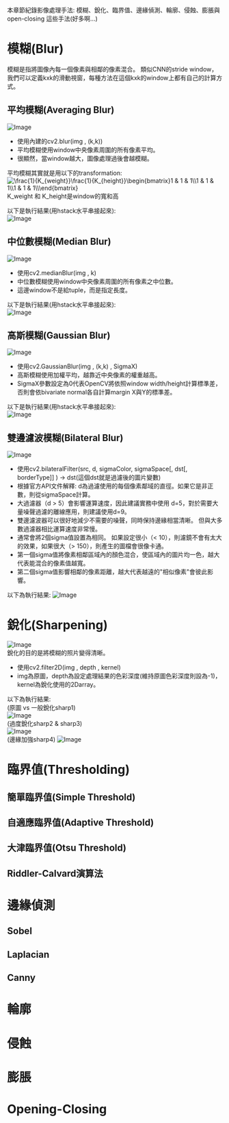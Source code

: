 本章節紀錄影像處理手法: 模糊、銳化、臨界值、邊緣偵測、輪廓、侵蝕、膨脹與open-closing 這些手法(好多啊...)  

# 模糊(Blur)
模糊是指將圖像內每一個像素與相鄰的像素混合。 
類似CNN的stride window，我們可以定義kxk的滑動視窗，每種方法在這個kxk的window上都有自己的計算方式。 

## 平均模糊(Averaging Blur)
![Image](https://github.com/EnasVen/OpenCV-4.6.0-/blob/main/pics/cv30.png)  
- 使用內建的cv2.blur(img , (k,k))  
- 平均模糊使用window中央像素周圍的所有像素平均。   
- 很顯然，當window越大，圖像處理過後會越模糊。  

平均模糊其實就是用以下的transformation:  
<img src="https://latex.codecogs.com/svg.image?\frac{1}{K_{weight}}\frac{1}{K_{height}}\begin{bmatrix}1&space;&&space;1&space;&&space;&space;1\\1&space;&&space;1&space;&&space;&space;1\\1&space;&&space;1&space;&&space;&space;1\\\end{bmatrix}" title="\frac{1}{K_{weight}}\frac{1}{K_{height}}\begin{bmatrix}1 & 1 & 1\\1 & 1 & 1\\1 & 1 & 1\\\end{bmatrix}" /> 
K_weight 和 K_height是window的寬和高


以下是執行結果(用hstack水平串接起來):  
![Image](https://github.com/EnasVen/OpenCV-4.6.0-/blob/main/pics/cv31.png)

## 中位數模糊(Median Blur)
![Image](https://github.com/EnasVen/OpenCV-4.6.0-/blob/main/pics/cv32.png)  
- 使用cv2.medianBlur(img , k)  
- 中位數模糊使用window中央像素周圍的所有像素之中位數。   
- 這邊window不是給tuple，而是指定長度。  

以下是執行結果(用hstack水平串接起來):  
![Image](https://github.com/EnasVen/OpenCV-4.6.0-/blob/main/pics/cv33.png)

## 高斯模糊(Gaussian Blur)
![Image](https://github.com/EnasVen/OpenCV-4.6.0-/blob/main/pics/cv34.png)  
- 使用cv2.GaussianBlur(img , (k,k) , SigmaX)  
- 高斯模糊使用加權平均，越靠近中央像素的權重越高。   
- SigmaX參數設定為0代表OpenCV將依照window width/height計算標準差，否則會依bivariate normal各自計算margin X與Y的標準差。  

以下是執行結果(用hstack水平串接起來):  
![Image](https://github.com/EnasVen/OpenCV-4.6.0-/blob/main/pics/cv35.png)  

## 雙邊濾波模糊(Bilateral Blur)
![Image](https://github.com/EnasVen/OpenCV-4.6.0-/blob/main/pics/cv36.png)   
- 使用cv2.bilateralFilter(src, d, sigmaColor, sigmaSpace[, dst[, borderType]]	) ->	dst(這個dst就是過濾後的圖片變數)  
- 根據官方API文件解釋: d為過濾使用的每個像素鄰域的直徑。如果它是非正數，則從sigmaSpace計算。  
- 大過濾器（d > 5）會影響運算速度，因此建議實務中使用 d=5，對於需要大量噪聲過濾的離線應用，則建議使用d=9。  
- 雙邊濾波器可以很好地減少不需要的噪聲，同時保持邊緣相當清晰。 但與大多數過濾器相比運算速度非常慢。  
- 通常會將2個sigma值設置為相同。 如果設定很小（< 10），則濾鏡不會有太大的效果，如果很大（> 150），則產生的圖檔會很像卡通。  
- 第一個sigma值將像素相鄰區域內的顏色混合，使區域內的圖片均一色，越大代表能混合的像素值越寬。  
- 第二個sigma值影響相鄰的像素距離，越大代表越遠的"相似像素"會彼此影響。  

以下為執行結果:
![Image](https://github.com/EnasVen/OpenCV-4.6.0-/blob/main/pics/cv37.png)  

# 銳化(Sharpening)
![Image](https://github.com/EnasVen/OpenCV-4.6.0-/blob/main/pics/cv38.png)  
銳化的目的是將模糊的照片變得清晰。  
- 使用cv2.filter2D(img , depth , kernel)
- img為原圖，depth為設定處理結果的色彩深度(維持原圖色彩深度則設為-1)，kernel為銳化使用的2Darray。  

以下為執行結果:  
(原圖 vs 一般銳化sharp1)  
![Image](https://github.com/EnasVen/OpenCV-4.6.0-/blob/main/pics/cv39.png)  
(過度銳化sharp2 & sharp3)  
![Image](https://github.com/EnasVen/OpenCV-4.6.0-/blob/main/pics/cv40.png)  
(邊緣加強sharp4)
![Image](https://github.com/EnasVen/OpenCV-4.6.0-/blob/main/pics/cv41.png)  

# 臨界值(Thresholding)

## 簡單臨界值(Simple Threshold)
## 自適應臨界值(Adaptive Threshold)
## 大津臨界值(Otsu Threshold)
## Riddler-Calvard演算法


# 邊緣偵測
## Sobel
## Laplacian
## Canny

# 輪廓

# 侵蝕

# 膨脹

# Opening-Closing
